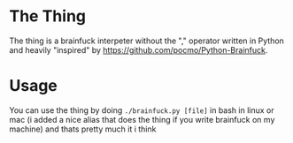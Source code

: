 # The Thing
The thing is a  brainfuck interpeter without the "," operator written in Python and heavily "inspired" by https://github.com/pocmo/Python-Brainfuck. 


# Usage
You can use the thing by doing ```./brainfuck.py [file]``` in bash in linux or mac (i added a nice alias that does the thing if you write brainfuck on my machine) and thats pretty much it i think

